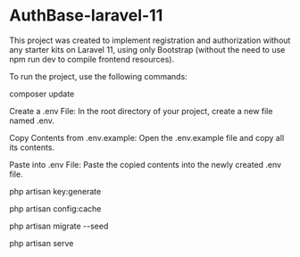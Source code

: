 # AuthBase-laravel-11
This project was created to implement registration and authorization without any starter kits on Laravel 11, using only Bootstrap (without the need to use npm run dev to compile frontend resources).

To run the project, use the following commands:

composer update

Create a .env File:
In the root directory of your project, create a new file named .env.

Copy Contents from .env.example:
Open the .env.example file and copy all its contents.

Paste into .env File:
Paste the copied contents into the newly created .env file.

php artisan key:generate

php artisan config:cache

php artisan migrate --seed

php artisan serve

